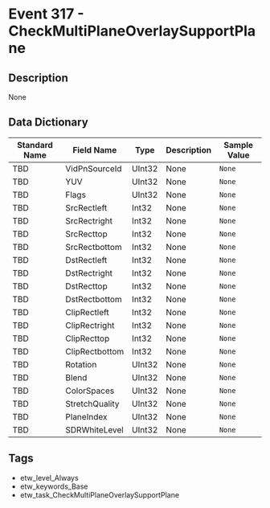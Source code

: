 # Event 317 - CheckMultiPlaneOverlaySupportPlane

## Description
None

## Data Dictionary
|Standard Name|Field Name|Type|Description|Sample Value|
|---|---|---|---|---|
|TBD|VidPnSourceId|UInt32|None|`None`|
|TBD|YUV|UInt32|None|`None`|
|TBD|Flags|UInt32|None|`None`|
|TBD|SrcRectleft|Int32|None|`None`|
|TBD|SrcRectright|Int32|None|`None`|
|TBD|SrcRecttop|Int32|None|`None`|
|TBD|SrcRectbottom|Int32|None|`None`|
|TBD|DstRectleft|Int32|None|`None`|
|TBD|DstRectright|Int32|None|`None`|
|TBD|DstRecttop|Int32|None|`None`|
|TBD|DstRectbottom|Int32|None|`None`|
|TBD|ClipRectleft|Int32|None|`None`|
|TBD|ClipRectright|Int32|None|`None`|
|TBD|ClipRecttop|Int32|None|`None`|
|TBD|ClipRectbottom|Int32|None|`None`|
|TBD|Rotation|UInt32|None|`None`|
|TBD|Blend|UInt32|None|`None`|
|TBD|ColorSpaces|UInt32|None|`None`|
|TBD|StretchQuality|UInt32|None|`None`|
|TBD|PlaneIndex|UInt32|None|`None`|
|TBD|SDRWhiteLevel|UInt32|None|`None`|

## Tags
* etw_level_Always
* etw_keywords_Base
* etw_task_CheckMultiPlaneOverlaySupportPlane